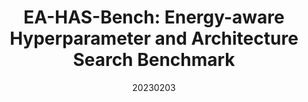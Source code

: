 ---
title: "EA-HAS-Bench: Energy-aware Hyperparameter and Architecture Search Benchmark"
date: 20230203
category: "vision"
author_list: "Shuguang Dou, Xinyang Jiang, Cairong Zhao, Dongsheng Li"
pub_in: "ICLR 2023 Spotlight"
pdf_url: "https://www.microsoft.com/en-us/research/publication/ea-has-bench-energy-aware-hyperparameter-and-architecture-search-benchmark/"
code_url: "https://github.com/microsoft/EA-HAS-Bench"
img_path1: "EAHAS.png"
---